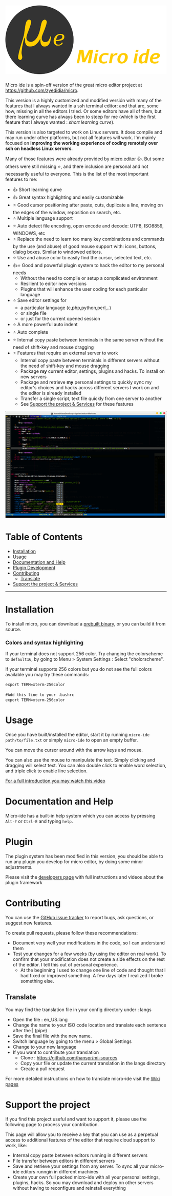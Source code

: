 # ![Micro](./assets/logo.png)

Micro ide is a spin-off version of the great micro editor project at https://github.com/zyedidia/micro.

This version is a highly customized and modified versión with many of the features that I always wanted in a ssh terminal editor; and that are, some how, missing in all the editors I tried. Or some editors have all of them, but there learning curve has always been to steep for me (which is the first feature that I always wanted : _short learning curve_).

This version is also targeted to work on Linux servers. It does compile and may run under other platforms, but not all features will work. I'm mainly focused on **improving the working experience of coding remotely over ssh on headless Linux servers**.

Many of those features were already provided by [micro editor](https://github.com/zyedidia/micro) :+1:. But some others were still missing :star:, and there inclusion are personal and not necessarily useful to everyone. This is the list of the most important features to me:

* :+1: Short learning curve
* :+1: Great syntax highlighting and easily customizable
* :star: Good cursor positioning after paste, cuts, duplicate a line, moving on the edges of the window, reposition on search, etc.
* :star: Multiple language support
* :star: Auto detect file encoding, open encode and decode: UTF8, ISO8859, WINDOWS, etc
* :star: Replace the need to learn too many key combinations and commands by the use (and abuse) of good mouse support with: icons, buttons, dialog boxes. Similar to windowed editors.
* :star: Use and abuse color to easily find the cursor, selected text, etc.
* :+1::star: Good and powerful plugin system to hack the editor to my personal needs
    - Without the need to compile or setup a complicated environment
    - Resilient to editor new versions
    - Plugins that will enhance the user coding for each particular language
* :star: Save editor settings for
    - a particular language (c,php,python,perl,..)
    - or single file
    - or just for the current opened session
* :star: A more powerful auto indent
* :star: Auto complete
* :star: Internal copy paste between terminals in the same server without the need of shift-key and mouse dragging
* :star: Features that require an external server to work
    - Internal copy paste between terminals in different servers without the need of shift-key and mouse dragging
    - Package **my** current editor, settings, plugins and hacks. To install on new servers
    - Package and retrieve **my** personal settings to quickly sync my editor's choices and hacks across different servers I work on and the editor is already installed
    - Transfer a single script, text file quickly from one server to another
    - See [Support the project & Services](#support-the-project) for these features

![Screenshot](./assets/features.gif)


# Table of Contents
- [Installation](#installation)
- [Usage](#usage)
- [Documentation and Help](#documentation-and-help)
- [Plugin Development](#plugin)
- [Contributing](#contributing)
    - [Translate](#translage)
- [Support the project & Services](#support-the-project)

- - -

# Installation

To install micro, you can download a [prebuilt binary](https://github.com/hanspr/micro-ide/releases), or you can build it from source.

### Colors and syntax highlighting

If your terminal does not support 256 color. Try changing the colorscheme to `default16`, by going to Menu > System Settings : Select "cholorscheme".

If your terminal supports 256 colors but you do not see the full colors available you may try these commands:

```
export TERM=xterm-256color

#Add this line to your .bashrc
export TERM=xterm-256color
```


# Usage

Once you have built/installed the editor, start it by running `micro-ide path/to/file.txt` or simply `micro-ide` to open an empty buffer.

You can move the cursor around with the arrow keys and mouse.

You can also use the mouse to manipulate the text. Simply clicking and dragging will select text. You can also double click to enable word selection, and triple click to enable line selection.

[For a full introduction you may watch this video]()

# Documentation and Help

Micro-ide has a built-in help system which you can access by pressing `Alt-?` or `Ctrl-E` and typing `help`.

# Plugin

The plugin system has been modified in this version, you should be able to run any plugin you develop for micro editor, by doing some minor adjustments.

Please visit the [developers page](https://github.com/hanspr/micro-ide/wiki) with full instructions and videos about the plugin framework

# Contributing

You can use the [GitHub issue tracker](https://github.com/hanspr/micro-ide/issues) to report bugs, ask questions, or suggest new features.

To create pull requests, please follow these recommendations:

* Document very well your modifications in the code, so I can understand them
* Test your changes for a few weeks (by using the editor on real work). To confirm that your modification does not create a side effects on the rest of the editor. I tell this out of personal experience.
    - At the beginning I used to change one line of code and thought that I had fixed or improved something. A few days later I realized I broke something else.

## Translate

You may find the translation file in your config directory under : langs

- Open the file : en_US.lang
- Change the name to your ISO code location and translate each sentence after the | (pipe)
- Save the final file with the new name.
- Switch language by going to the menu > Global Settings
- Change to your new language
- If you want to contribute your translation
    - Clone : https://github.com/hanspr/mi-sources
    - Copy your file or update the current translation in the langs directory
    - Create a pull request

For more detailed instructions on how to translate micro-ide visit the [Wiki pages](https://github.com/hanspr/micro-ide/wiki)

# Support the project

If you find this project useful and want to support it, please use the following page to process your contribution.

This page will allow you to receive a key that you can use as a perpetual access to additional features of the editor that require cloud support to work, like:

* Internal copy paste between editors running in different servers
* File transfer between editors in different servers
* Save and retrieve your settings from any server. To sync all your micro-ide editors runngin in different machines
* Create your own full packed micro-ide with all your personal settings, plugins, hacks. So you may download and deploy on other servers without having to reconfigure and reinstall everything
